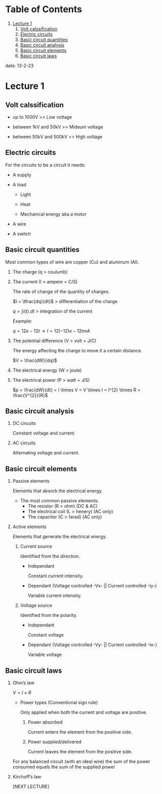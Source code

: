 
# Table of Contents

1.  [Lecture 1](#org7c7fd82)
    1.  [Volt calssification](#org320597a)
    2.  [Electric circuits](#org2d5c9c8)
    3.  [Basic circuit quantities](#org34e2bc0)
    4.  [Basic circuit analysis](#org57a87c7)
    5.  [Basic circuit elements](#org0bd8429)
    6.  [Basic circuit laws](#orgc65db66)

date: 13-2-23


<a id="org7c7fd82"></a>

# Lecture 1


<a id="org320597a"></a>

## Volt calssification

-   up to 1000V            >> Low voltage

-   between 1kV and 50kV   >> Mideum voltage

-   between 50kV and 500kV >> High voltage


<a id="org2d5c9c8"></a>

## Electric circuits

For the circuits to be a circuit it needs:

-   A supply

-   A load
    -   Light
    
    -   Heat
    
    -   Mechanical energy aka a motor

-   A wire

-   A switch


<a id="org34e2bc0"></a>

## Basic circuit quantities

Most common types of wire are copper (Cu) and aluminum (Al).

1.  The charge  (q > coulumb)

2.  The current (I > ampere = C/S)
    
    The rate of change of the quantity of charges.
    
    $I = \tfrac{dq}{dt}$   > differentiation of the charge
    
    $q = \int i(t).dt$ > integration of the current
    
    Example:
    
    $q = 12e-12t \rightarrow I = 12(-12)e-12t mA$

3.  The potential difference (V > volt = J/C)
    
    The energy affecting the charge to move it a certain distance.
    
    $V = \frac{dW}{dq}$

4.  The electrical energy (W > joule)

5.  The electrical power (P > watt = J/S)
    
    $p = \frac{dW}{dt} = I \times V = V \times I = I^{2} \times R = \frac{V^{2}}{R}$


<a id="org57a87c7"></a>

## Basic circuit analysis

1.  DC circuits
    
    Constant voltage and current.

2.  AC circuits
    
    Alternating voltage and current.


<a id="org0bd8429"></a>

## Basic circuit elements

1.  Passive elements
    
    Elements that absorb the electrical energy.
    
    -   The most common passive elements:
        -   The resistor        (R > ohm)    (DC & AC)
        -   The electrical coil (L > henery) (AC only)
        -   The capacitor       (C > farad)  (AC only)

2.  Active elements
    
    Elements that generate the electrical energy.
    
    1.  Current source
        
        Identified from the direction.
        
        -   Independant
            
            Constant current intensity.
        
        -   Dependant (Voltage controlled -Vx- || Current controlled -Iy-)
            
            Variable current intensity.
    
    2.  Voltage source
        
        Identified from the polarity.
        
        -   Independant
            
            Constant voltage
        
        -   Dependant (Voltage controlled -Vy- || Current controlled -Io-) 
            
            Variable voltage


<a id="orgc65db66"></a>

## Basic circuit laws

1.  Ohm&rsquo;s law
    
    $V = I \times R$
    
    -   Power types (Conventional sign rule)
        
        Only applied when both the current and voltage are positive.
        
        1.  Power absorbed
            
            Current enters the element from the positive side.
        
        2.  Power supplied/delivered
            
            Current leaves the element from the positive side.
    
    For any balanced circuit (with an ideal wire) the sum of the power consumed equals the sum of the supplied power

2.  Kirchoff&rsquo;s law
    
    [NEXT LECTURE]

